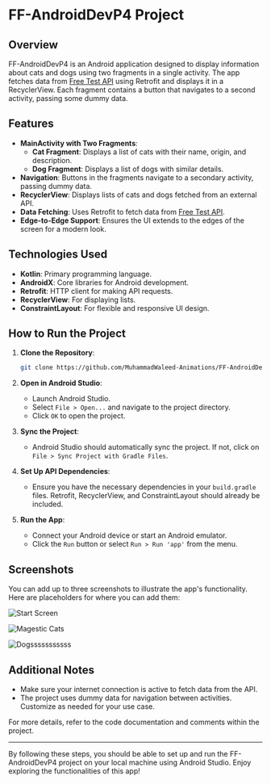 # FF-AndroidDevP4 Project

## Overview
FF-AndroidDevP4 is an Android application designed to display information about cats and dogs using two fragments in a single activity. The app fetches data from [Free Test API](https://freetestapi.com) using Retrofit and displays it in a RecyclerView. Each fragment contains a button that navigates to a second activity, passing some dummy data.

## Features
- **MainActivity with Two Fragments**: 
  - **Cat Fragment**: Displays a list of cats with their name, origin, and description.
  - **Dog Fragment**: Displays a list of dogs with similar details.
- **Navigation**: Buttons in the fragments navigate to a secondary activity, passing dummy data.
- **RecyclerView**: Displays lists of cats and dogs fetched from an external API.
- **Data Fetching**: Uses Retrofit to fetch data from [Free Test API](https://freetestapi.com).
- **Edge-to-Edge Support**: Ensures the UI extends to the edges of the screen for a modern look.

## Technologies Used
- **Kotlin**: Primary programming language.
- **AndroidX**: Core libraries for Android development.
- **Retrofit**: HTTP client for making API requests.
- **RecyclerView**: For displaying lists.
- **ConstraintLayout**: For flexible and responsive UI design.

## How to Run the Project

1. **Clone the Repository**:
    ```sh
    git clone https://github.com/MuhammadWaleed-Animations/FF-AndroidDevP4.git
    ```
2. **Open in Android Studio**:
    - Launch Android Studio.
    - Select `File > Open...` and navigate to the project directory.
    - Click `OK` to open the project.

3. **Sync the Project**:
    - Android Studio should automatically sync the project. If not, click on `File > Sync Project with Gradle Files`.

4. **Set Up API Dependencies**:
    - Ensure you have the necessary dependencies in your `build.gradle` files. Retrofit, RecyclerView, and ConstraintLayout should already be included.

5. **Run the App**:
    - Connect your Android device or start an Android emulator.
    - Click the `Run` button or select `Run > Run 'app'` from the menu.

## Screenshots
You can add up to three screenshots to illustrate the app's functionality. Here are placeholders for where you can add them:

![Start Screen](ss/ss1.png)


![Magestic Cats](ss/ss2.png)


![Dogsssssssssss](ss/ss3.png)

## Additional Notes
- Make sure your internet connection is active to fetch data from the API.
- The project uses dummy data for navigation between activities. Customize as needed for your use case.

For more details, refer to the code documentation and comments within the project.

---

By following these steps, you should be able to set up and run the FF-AndroidDevP4 project on your local machine using Android Studio. Enjoy exploring the functionalities of this app!
